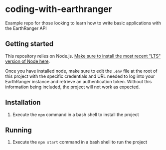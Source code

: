 # coding-with-earthranger
Example repo for those looking to learn how to write basic applications with the EarthRanger API

## Getting started

This repository relies on Node.js. [Make sure to install the most recent "LTS" version of Node here](https://nodejs.org/en/download/).

Once you have installed node, make sure to edit the `.env` file at the root of this project with the specific credentials and URL needed to log into your EarthRanger instance and retrieve an authentication token. Without this information being included, the project will not work as expected.

## Installation
1. Execute the `npm` command in a bash shell to install the project

## Running
1. Execute the `npm start` command in a bash shell to run the project



